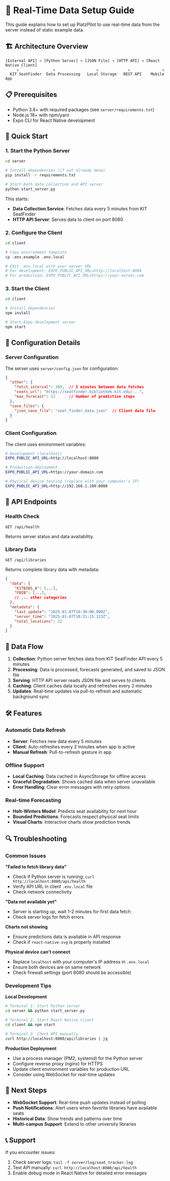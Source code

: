 # 🔄 Real-Time Data Setup Guide

This guide explains how to set up PlatzPilot to use real-time data from the server instead of static example data.

## 🏗️ Architecture Overview

```
[External API] → [Python Server] → [JSON File] → [HTTP API] → [React Native Client]
     ↓               ↓                  ↓             ↓              ↓
  KIT SeatFinder  Data Processing   Local Storage   REST API    Mobile App
```

## 📋 Prerequisites

- Python 3.8+ with required packages (see `server/requirements.txt`)
- Node.js 18+ with npm/yarn
- Expo CLI for React Native development

## 🚀 Quick Start

### 1. Start the Python Server

```bash
cd server

# Install dependencies (if not already done)
pip install -r requirements.txt

# Start both data collection and API server
python start_server.py
```

This starts:
- **Data Collection Service**: Fetches data every 5 minutes from KIT SeatFinder
- **HTTP API Server**: Serves data to client on port 8080

### 2. Configure the Client

```bash
cd client

# Copy environment template
cp .env.example .env.local

# Edit .env.local with your server URL
# For development: EXPO_PUBLIC_API_URL=http://localhost:8080
# For production: EXPO_PUBLIC_API_URL=https://your-server.com
```

### 3. Start the Client

```bash
cd client

# Install dependencies
npm install

# Start Expo development server
npm start
```

## 🔧 Configuration Details

### Server Configuration

The server uses `server/config.json` for configuration:

```json
{
  "other": {
    "fetch_interval": 300,  // 5 minutes between data fetches
    "seats_url": "https://seatfinder.bibliothek.kit.edu/...",
    "max_forecast": 12      // Number of prediction steps
  },
  "save_files": {
    "json_save_file": "seat_finder_data.json"  // Client data file
  }
}
```

### Client Configuration

The client uses environment variables:

```bash
# Development (localhost)
EXPO_PUBLIC_API_URL=http://localhost:8080

# Production deployment
EXPO_PUBLIC_API_URL=https://your-domain.com

# Physical device testing (replace with your computer's IP)
EXPO_PUBLIC_API_URL=http://192.168.1.100:8080
```

## 📡 API Endpoints

### Health Check
```
GET /api/health
```
Returns server status and data availability.

### Library Data
```
GET /api/libraries
```
Returns complete library data with metadata:

```json
{
  "data": {
    "KITBIBS_A": [...],
    "FBIB": [...],
    // ... other categories
  },
  "metadata": {
    "last_update": "2025-01-07T10:30:00.000Z",
    "server_time": "2025-01-07T10:31:15.123Z",
    "total_locations": 22
  }
}
```

## 🔄 Data Flow

1. **Collection**: Python server fetches data from KIT SeatFinder API every 5 minutes
2. **Processing**: Data is processed, forecasts generated, and saved to JSON file
3. **Serving**: HTTP API server reads JSON file and serves to clients
4. **Caching**: Client caches data locally and refreshes every 2 minutes
5. **Updates**: Real-time updates via pull-to-refresh and automatic background sync

## 🛠️ Features

### Automatic Data Refresh
- **Server**: Fetches new data every 5 minutes
- **Client**: Auto-refreshes every 2 minutes when app is active
- **Manual Refresh**: Pull-to-refresh gesture in app

### Offline Support
- **Local Caching**: Data cached in AsyncStorage for offline access
- **Graceful Degradation**: Shows cached data when server unavailable
- **Error Handling**: Clear error messages with retry options

### Real-time Forecasting
- **Holt-Winters Model**: Predicts seat availability for next hour
- **Bounded Predictions**: Forecasts respect physical seat limits
- **Visual Charts**: Interactive charts show prediction trends

## 🔍 Troubleshooting

### Common Issues

**"Failed to fetch library data"**
- Check if Python server is running: `curl http://localhost:8080/api/health`
- Verify API URL in client `.env.local` file
- Check network connectivity

**"Data not available yet"**
- Server is starting up, wait 1-2 minutes for first data fetch
- Check server logs for fetch errors

**Charts not showing**
- Ensure predictions data is available in API response
- Check if `react-native-svg` is properly installed

**Physical device can't connect**
- Replace `localhost` with your computer's IP address in `.env.local`
- Ensure both devices are on same network
- Check firewall settings (port 8080 should be accessible)

### Development Tips

**Local Development**
```bash
# Terminal 1: Start Python server
cd server && python start_server.py

# Terminal 2: Start React Native client  
cd client && npm start

# Terminal 3: Check API manually
curl http://localhost:8080/api/libraries | jq
```

**Production Deployment**
- Use a process manager (PM2, systemd) for the Python server
- Configure reverse proxy (nginx) for HTTPS
- Update client environment variables for production URL
- Consider using WebSocket for real-time updates

## 🎯 Next Steps

- **WebSocket Support**: Real-time push updates instead of polling
- **Push Notifications**: Alert users when favorite libraries have available seats
- **Historical Data**: Show trends and patterns over time
- **Multi-campus Support**: Extend to other university libraries

## 📞 Support

If you encounter issues:
1. Check server logs: `tail -f server/log/seat_tracker.log`
2. Test API manually: `curl http://localhost:8080/api/health`
3. Enable debug mode in React Native for detailed error messages